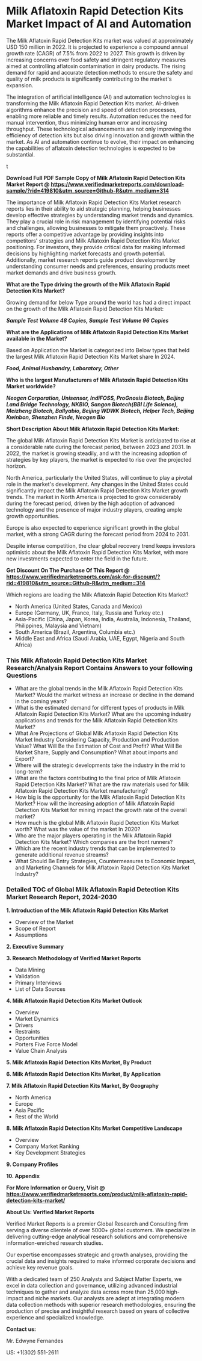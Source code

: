 <meta name="title" content="Global Milk Aflatoxin Rapid Detection Kits Market Impact of AI and Automation"><meta name="description" content="The Milk Aflatoxin Rapid Detection Kits market was valued at approximately USD 150 million in 2022. It is projected to experience a compound annual growth rate (CAGR) "><meta name="title" content="Milk Aflatoxin Rapid Detection Kits Market Size, Share, Scope, Trends, Growth, Opportunities, Analysis, Forecast"><h1>Milk Aflatoxin Rapid Detection Kits Market Impact of AI and Automation</h1><p>The Milk Aflatoxin Rapid Detection Kits market was valued at approximately USD 150 million in 2022. It is projected to experience a compound annual growth rate (CAGR) of 7.5% from 2022 to 2027. This growth is driven by increasing concerns over food safety and stringent regulatory measures aimed at controlling aflatoxin contamination in dairy products. The rising demand for rapid and accurate detection methods to ensure the safety and quality of milk products is significantly contributing to the market's expansion.</p><p>The integration of artificial intelligence (AI) and automation technologies is transforming the Milk Aflatoxin Rapid Detection Kits market. AI-driven algorithms enhance the precision and speed of detection processes, enabling more reliable and timely results. Automation reduces the need for manual intervention, thus minimizing human error and increasing throughput. These technological advancements are not only improving the efficiency of detection kits but also driving innovation and growth within the market. As AI and automation continue to evolve, their impact on enhancing the capabilities of aflatoxin detection technologies is expected to be substantial.</p>t</p><p id="" class=""><strong>Download Full PDF Sample Copy of Milk Aflatoxin Rapid Detection Kits Market Report @ <a href="https://www.verifiedmarketreports.com/download-sample/?rid=419810&utm_source=Github-R&utm_medium=314" target="_blank">https://www.verifiedmarketreports.com/download-sample/?rid=419810&utm_source=Github-R&utm_medium=314</a></strong></p><p>The importance of&nbsp;Milk Aflatoxin Rapid Detection Kits Market research reports lies in their ability to aid strategic planning, helping businesses develop effective strategies by understanding market trends and dynamics. They play a crucial role in risk management by identifying potential risks and challenges, allowing businesses to mitigate them proactively. These reports offer a competitive advantage by providing insights into competitors' strategies and Milk Aflatoxin Rapid Detection Kits Market positioning. For investors, they provide critical data for making informed decisions by highlighting market forecasts and growth potential. Additionally, market research reports guide product development by understanding consumer needs and preferences, ensuring products meet market demands and drive business growth.</p><p><strong>What are the&nbsp;Type driving the growth of the Milk Aflatoxin Rapid Detection Kits Market?</strong></p><p id="" class="">Growing demand for below Type around the world has had a direct impact on the growth of the Milk Aflatoxin Rapid Detection Kits Market:</p><em><strong>Sample Test Volume 48 Copies, Sample Test Volume 96 Copies</strong></em></p><strong>What are the&nbsp;Applications&nbsp;of Milk Aflatoxin Rapid Detection Kits Market available in the Market?</strong></p><p id="" class="">Based on Application the Market is categorized into Below types that held the largest Milk Aflatoxin Rapid Detection Kits Market share In 2024.</p><em><strong>Food, Animal Husbandry, Laboratory, Other</strong></em></p><strong>Who is the largest Manufacturers of Milk Aflatoxin Rapid Detection Kits Market worldwide?</strong></p><p><em><strong>Neogen Corporation, Unisensor, IndiFOSS, ProGnosis Biotech, Beijing Land Bridge Technology, NKBIO, Sangon Biotech(BBI Life Science), Meizheng Biotech, Ballyabio, Beijing WDWK Biotech, Helper Tech, Beijing Kwinbon, Shenzhen Finde, Neogen Bio</strong></em></p><p id="" class=""><strong>Short Description About Milk Aflatoxin Rapid Detection Kits Market:</strong></p><p>The global Milk Aflatoxin Rapid Detection Kits Market is anticipated to rise at a considerable rate during the forecast period, between 2023 and 2031. In 2022, the market is growing steadily, and with the increasing adoption of strategies by key players, the market is expected to rise over the projected horizon.</p><p>North America, particularly the United States, will continue to play a pivotal role in the market's development. Any changes in the United States could significantly impact the Milk Aflatoxin Rapid Detection Kits Market growth trends. The market in North America is projected to grow considerably during the forecast period, driven by the high adoption of advanced technology and the presence of major industry players, creating ample growth opportunities.</p><p>Europe is also expected to experience significant growth in the global market, with a strong CAGR during the forecast period from 2024 to 2031.</p><p>Despite intense competition, the clear global recovery trend keeps investors optimistic about the Milk Aflatoxin Rapid Detection Kits Market, with more new investments expected to enter the field in the future.</p><p id="" class=""><strong>Get Discount On The Purchase Of This Report @ <a href="https://www.verifiedmarketreports.com/ask-for-discount/?rid=419810&utm_source=Github-R&utm_medium=314" target="_blank">https://www.verifiedmarketreports.com/ask-for-discount/?rid=419810&utm_source=Github-R&utm_medium=314</a></strong></p>Which regions are leading the Milk Aflatoxin Rapid Detection Kits Market?</p><ul><li>North America (United States, Canada and Mexico)</li><li>Europe (Germany, UK, France, Italy, Russia and Turkey etc.)</li><li>Asia-Pacific (China, Japan, Korea, India, Australia, Indonesia, Thailand, Philippines, Malaysia and Vietnam)</li><li>South America (Brazil, Argentina, Columbia etc.)</li><li>Middle East and Africa (Saudi Arabia, UAE, Egypt, Nigeria and South Africa)</li></ul><h3 id="" class="">This Milk Aflatoxin Rapid Detection Kits Market Research/Analysis Report Contains Answers to your following Questions</h3><ul><li>What are the global trends in the Milk Aflatoxin Rapid Detection Kits Market? Would the market witness an increase or decline in the demand in the coming years?</li><li>What is the estimated demand for different types of products in Milk Aflatoxin Rapid Detection Kits Market? What are the upcoming industry applications and trends for the Milk Aflatoxin Rapid Detection Kits Market?</li><li>What Are Projections of Global Milk Aflatoxin Rapid Detection Kits Market Industry Considering Capacity, Production and Production Value? What Will Be the Estimation of Cost and Profit? What Will Be Market Share, Supply and Consumption? What about imports and Export?</li><li>Where will the strategic developments take the industry in the mid to long-term?</li><li>What are the factors contributing to the final price of Milk Aflatoxin Rapid Detection Kits Market? What are the raw materials used for Milk Aflatoxin Rapid Detection Kits Market manufacturing?</li><li>How big is the opportunity for the Milk Aflatoxin Rapid Detection Kits Market? How will the increasing adoption of Milk Aflatoxin Rapid Detection Kits Market for mining impact the growth rate of the overall market?</li><li>How much is the global Milk Aflatoxin Rapid Detection Kits Market worth? What was the value of the market In 2020?</li><li>Who are the major players operating in the Milk Aflatoxin Rapid Detection Kits Market? Which companies are the front runners?</li><li>Which are the recent industry trends that can be implemented to generate additional revenue streams?</li><li>What Should Be Entry Strategies, Countermeasures to Economic Impact, and Marketing Channels for Milk Aflatoxin Rapid Detection Kits Market Industry?</li></ul><h3 id="" class="">Detailed TOC of Global Milk Aflatoxin Rapid Detection Kits Market Research Report, 2024-2030</h3><p id="" class=""><strong>1. Introduction of the Milk Aflatoxin Rapid Detection Kits Market</strong></p><ul><li>Overview of the Market</li><li>Scope of Report</li><li>Assumptions</li></ul><p id="" class=""><strong>2. Executive Summary</strong></p><p id="" class=""><strong>3. Research Methodology of Verified Market Reports</strong></p><ul><li>Data Mining</li><li>Validation</li><li>Primary Interviews</li><li>List of Data Sources</li></ul><p id="" class=""><strong>4. Milk Aflatoxin Rapid Detection Kits Market Outlook</strong></p><ul><li>Overview</li><li>Market Dynamics</li><li>Drivers</li><li>Restraints</li><li>Opportunities</li><li>Porters Five Force Model</li><li>Value Chain Analysis</li></ul><p id="" class=""><strong>5. Milk Aflatoxin Rapid Detection Kits Market, By Product</strong></p><p id="" class=""><strong>6. Milk Aflatoxin Rapid Detection Kits Market, By Application</strong></p><p id="" class=""><strong>7. Milk Aflatoxin Rapid Detection Kits Market, By Geography</strong></p><ul><li>North America</li><li>Europe</li><li>Asia Pacific</li><li>Rest of the World</li></ul><p id="" class=""><strong>8. Milk Aflatoxin Rapid Detection Kits Market Competitive Landscape</strong></p><ul><li>Overview</li><li>Company Market Ranking</li><li>Key Development Strategies</li></ul><p id="" class=""><strong>9. Company Profiles</strong></p><p id="" class=""><strong>10. Appendix</strong></p><p id="" class=""><strong>For More Information or Query, Visit @ <a href="https://www.verifiedmarketreports.com/product/milk-aflatoxin-rapid-detection-kits-market/" target="_blank">https://www.verifiedmarketreports.com/product/milk-aflatoxin-rapid-detection-kits-market/</a></strong></p><p id="" class=""><strong>About Us: Verified Market Reports</strong></p><p id="" class="">Verified Market Reports is a premier Global Research and Consulting firm serving a diverse clientele of over 5000+ global customers. We specialize in delivering cutting-edge analytical research solutions and comprehensive information-enriched research studies.</p><p id="" class="">Our expertise encompasses strategic and growth analyses, providing the crucial data and insights required to make informed corporate decisions and achieve key revenue goals.</p><p id="" class="">With a dedicated team of 250 Analysts and Subject Matter Experts, we excel in data collection and governance, utilizing advanced industrial techniques to gather and analyze data across more than 25,000 high-impact and niche markets. Our analysts are adept at integrating modern data collection methods with superior research methodologies, ensuring the production of precise and insightful research based on years of collective experience and specialized knowledge.</p><p id="" class=""><strong>Contact us:</strong></p><p id="" class="">Mr. Edwyne Fernandes</p><p id="" class="">US: +1(302) 551-2611</p>
